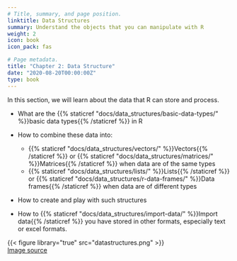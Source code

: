 ```yaml
---
# Title, summary, and page position.
linktitle: Data Structures
summary: Understand the objects that you can manipulate with R
weight: 2
icon: book
icon_pack: fas

# Page metadata.
title: "Chapter 2: Data Structure"
date: "2020-08-20T00:00:00Z"
type: book  
---
```


In this section, we will learn about the data that R can store and process. 

* What are the {{% staticref "docs/data_structures/basic-data-types/" %}}basic data types{{% /staticref %}} in R

* How to combine these data into: 
  + {{% staticref "docs/data_structures/vectors/" %}}Vectors{{% /staticref %}} or {{% staticref "docs/data_structures/matrices/" %}}Matrices{{% /staticref %}} when data are of the same types
  + {{% staticref "docs/data_structures/lists/" %}}Lists{{% /staticref %}} or {{% staticref "docs/data_structures/r-data-frames/" %}}Data frames{{% /staticref %}} when data are of different types

* How to create and play with such structures  

* How to {{% staticref "docs/data_structures/import-data/" %}}Import data{{% /staticref %}}  you have stored in other formats, especially text or excel formats. 
  
{{< figure library="true" src="datastructures.png" >}}  
<a href="https://hackernoon.com/50-data-structure-and-algorithms-interview-questions-for-programmers-b4b1ac61f5b0" target="_blank">Image source</a>

